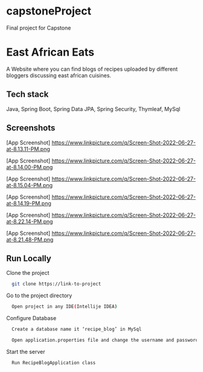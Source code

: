 # capstoneProject
Final project for Capstone

# East African Eats

A Website where you can find blogs of recipes uploaded by different bloggers discussing east african cuisines.


## Tech stack



Java, Spring Boot, Spring Data JPA, Spring Security, Thymleaf, MySql


## Screenshots

[App Screenshot] https://www.linkpicture.com/q/Screen-Shot-2022-06-27-at-8.13.11-PM.png

[App Screenshot] https://www.linkpicture.com/q/Screen-Shot-2022-06-27-at-8.14.00-PM.png

[App Screenshot] https://www.linkpicture.com/q/Screen-Shot-2022-06-27-at-8.15.04-PM.png

[App Screenshot] https://www.linkpicture.com/q/Screen-Shot-2022-06-27-at-8.14.19-PM.png

[App Screenshot] https://www.linkpicture.com/q/Screen-Shot-2022-06-27-at-8.22.14-PM.png

[App Screenshot] https://www.linkpicture.com/q/Screen-Shot-2022-06-27-at-8.21.48-PM.png

## Run Locally

Clone the project

```bash
  git clone https://link-to-project
```

Go to the project directory

```bash
  Open project in any IDE(Intellije IDEA)
```

Configure Database

```bash
  Create a database name it ‘recipe_blog’ in MySql
```
```bash
  Open application.properties file and change the username and password
```

Start the server

```bash
  Run RecipeBlogApplication class
```
